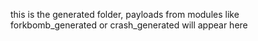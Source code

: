 this is the generated folder, payloads from modules like forkbomb_generated or crash_generated will appear here